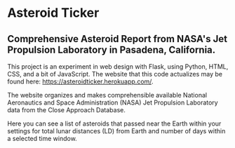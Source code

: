 # Asteroid Ticker
## Comprehensive Asteroid Report from NASA's Jet Propulsion Laboratory in Pasadena, California.

This project is an experiment in web design with Flask, using Python, HTML, CSS, and a bit of JavaScript.
The website that this code actualizes may be found here: https://asteroidticker.herokuapp.com/. <br />

The website organizes and makes comprehensible available National Aeronautics and Space Administration (NASA) Jet Propulsion Laboratory data from the
Close Approach Database. <br />

Here you can see a list of asteroids that passed near the Earth within your settings for total lunar distances (LD) from Earth and number of days within a selected time window.
